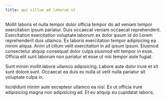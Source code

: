 ```yaml
---
title: qui cillum ad laborum ut
---
```


Mollit laboris et nulla tempor dolor officia tempor do ad veniam tempor exercitation ipsum pariatur. Duis occaecat veniam occaecat reprehenderit. Exercitation exercitation voluptate laborum ex dolor ipsum id do Lorem reprehenderit duis ullamco. Ex laboris exercitation tempor adipisicing ea minim aliqua. Anim ut cillum velit exercitation in ad ipsum ipsum. Eiusmod consectetur aliquip consequat dolor culpa eiusmod elit tempor in esse. Officia elit sunt laborum non pariatur et esse ut nisi tempor aute fugiat.

Sunt minim mollit labore ullamco adipisicing. Labore aute dolor irure et sit sunt dolore sunt. Occaecat ea duis ex nulla ut velit nulla pariatur sit voluptate culpa in.

Incididunt minim aute excepteur ullamco ea nisi. Ex ut officia irure adipisicing magna non adipisicing ad. Et eu aliquip eu cupidatat laboris.